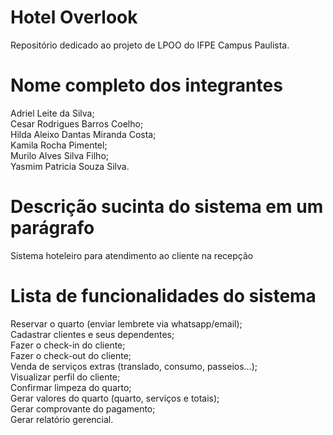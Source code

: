 # Hotel Overlook 
Repositório dedicado ao projeto de LPOO do IFPE Campus Paulista.

# Nome completo dos integrantes
Adriel Leite da Silva; <br /> Cesar Rodrigues Barros Coelho; <br /> Hilda Aleixo Dantas Miranda Costa; <br /> Kamila Rocha Pimentel; <br /> Murilo Alves Silva Filho; <br /> Yasmim Patricia Souza Silva.

# Descrição sucinta do sistema em um parágrafo
Sistema hoteleiro para atendimento ao cliente na recepção

# Lista de funcionalidades do sistema
Reservar o quarto (enviar lembrete via whatsapp/email); <br /> Cadastrar clientes e seus dependentes; <br /> Fazer o check-in do cliente; <br /> Fazer o check-out do cliente; <br /> Venda de serviços extras (translado, consumo, passeios…); <br /> Visualizar perfil do cliente; <br /> Confirmar limpeza do quarto; <br /> Gerar valores do quarto (quarto, serviços e totais); <br /> Gerar comprovante do pagamento; <br /> Gerar relatório gerencial.

